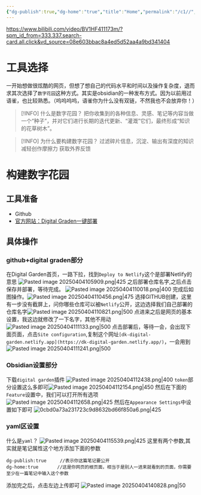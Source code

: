 ```yaml
---
{"dg-publish":true,"dg-home":"true","title":"Home","permalink":"/c1//","tags":["gardenEntry"],"dgPassFrontmatter":true}
---
```



https://www.bilibili.com/video/BV1HF411173m/?spm_id_from=333.337.search-card.all.click&vd_source=08e603bbac8a4ed5d52aa4a9bd341404
# 工具选择

一开始想做很炫酷的网页，但想了想自己的代码水平和时间以及操作复杂度，退而求其次选择了`数字花园`这种方式。其实是obsidian的一种发布方式。因为以前用过语雀，也比较熟悉。（呜呜呜呜，语雀你为什么没有双链，不然我也不会放弃你！）

> [!INFO] 什么是数字花园？
> 把你收集到的各种信息、灵感、笔记等内容当做一个“种子”，并对它们进行长期的迭代更新、“灌溉”它们，最终形成“知识的花草树木”。

> [!INFO] 为什么要构建数字花园？
> 过滤碎片信息，沉淀、输出有深度的知识
> 减轻创作摩擦力
> 获取外界反馈

# 构建数字花园

## 工具准备

- Github
- [官方网站：Digital Graden一键部署](https://dg-docs.ole.dev/advanced/hosting-alternatives/)

## 具体操作

### github+digital graden部分
在Digital Garden首页，一路下拉，找到`Deploy to Netlify`这个是部署Netlify的意思
![Pasted image 20250404105909.png|425](/img/user/PNG/Pasted%20image%2020250404105909.png)
之后部署仓库名字,之后点击保存并部署，等待完成。
![Pasted image 20250404110018.png|400](/img/user/PNG/Pasted%20image%2020250404110018.png)
完成后如图操作。![Pasted image 20250404110456.png|475](/img/user/PNG/Pasted%20image%2020250404110456.png)
选择GITHUB创建，这里有一步没有截屏上，问你哪些仓库可以被`Netlify`公开，这边选择我们自己部署的仓库名字![Pasted image 20250404110821.png|500](/img/user/PNG/Pasted%20image%2020250404110821.png)
点进来之后是网页的基本设置，我这边就修改了一下名字，其他不用动
![Pasted image 20250404111133.png|500](/img/user/PNG/Pasted%20image%2020250404111133.png)
点击部署后，等待一会，会出现下面页面，点击`Site configuration`,复制这个网址`[dk-digital-garden.netlify.app](https://dk-digital-garden.netlify.app/)`，一会用到
![Pasted image 20250404111241.png|500](/img/user/PNG/Pasted%20image%2020250404111241.png)

### Obsidian设置部分

下载`digital garden`插件
![Pasted image 20250404112438.png|400](/img/user/PNG/Pasted%20image%2020250404112438.png)
`token`部分设置这么多即可![Pasted image 20250404112154.png|450](/img/user/PNG/Pasted%20image%2020250404112154.png)
然后在下面的`Feature`设置中，我们可以打开所有选项
![Pasted image 20250404112658.png|425](/img/user/PNG/Pasted%20image%2020250404112658.png)
然后在`Appearance Settings`中设置如下即可
![0cbd0a73a231723c9d8632bd66f850a6.png|425](/img/user/PNG/0cbd0a73a231723c9d8632bd66f850a6.png)
### yaml区设置

什么是`yaml`？
![Pasted image 20250404115539.png|425](/img/user/PNG/Pasted%20image%2020250404115539.png)
这里有两个参数,其实就是笔记属性这个地方添加下面的参数
```
dg-publish:true     //表示你这篇笔记要公开
dg-home:true       //这是你网页的根页面，相当于是别人一进来就看到的页面，你需要至少在一篇笔记中输入这个参数
```
添加完之后，点击左边上传即可
![Pasted image 20250404140828.png|50](/img/user/PNG/Pasted%20image%2020250404140828.png)
